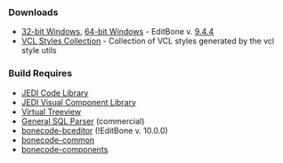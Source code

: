 <h3>Downloads</h3>

  * <a href="http://www.bonecode.com/downloads/EditBone.zip">32-bit Windows</a>, <a href="http://www.bonecode.com/downloads/EditBone64.zip">64-bit Windows</a> - EditBone v. <a href="http://bonecode.com/downloads/OraBone/changes.html" target="_blank">9.4.4</a>
  * <a href="https://code.google.com/p/vcl-styles-utils/wiki/VclStylesCollection" target="_blank">VCL Styles Collection</a> - Collection of VCL styles generated by the vcl style utils

<h3>Build Requires</h3>

  * <a href="http://jcl.sourceforge.net/daily/">JEDI Code Library</a>
  * <a href="http://jvcl.sourceforge.net/daily/">JEDI Visual Component Library</a>
  * <a href="http://code.google.com/p/virtual-treeview/">Virtual Treeview</a>
  * <a href="http://www.sqlparser.com/">General SQL Parser</a> (commercial)
  * <a href="http://code.google.com/p/bonecode-bceditor/">bonecode-bceditor</a> (!EditBone v. 10.0.0)
  * <a href="http://code.google.com/p/bonecode-common/">bonecode-common</a>
  * <a href="http://code.google.com/p/bonecode-components/">bonecode-components</a>
